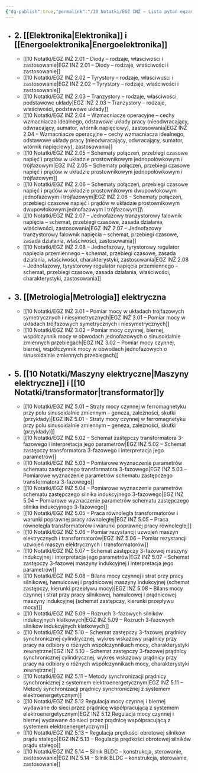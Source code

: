 ```yaml
---
{"dg-publish":true,"permalink":"/10 Notatki/EGZ INŻ – Lista pytań egzaminacyjnych/","tags":["wiedza/spis_treści","gardenEntry"]}
---
```


* ## 2. [[Elektronika\|Elektronika]] i [[Energoelektronika\|Energoelektronika]]
	* [[10 Notatki/EGZ INŻ 2.01 – Diody – rodzaje, właściwości i zastosowanie\|EGZ INŻ 2.01 – Diody – rodzaje, właściwości i zastosowanie]]
	* [[10 Notatki/EGZ INŻ 2.02 – Tyrystory – rodzaje, właściwości i zastosowanie\|EGZ INŻ 2.02 – Tyrystory – rodzaje, właściwości i zastosowanie]]
	* [[10 Notatki/EGZ INŻ 2.03 – Tranzystory – rodzaje, właściwości, podstawowe układy\|EGZ INŻ 2.03 – Tranzystory – rodzaje, właściwości, podstawowe układy]]
	* [[10 Notatki/EGZ INŻ 2.04 – Wzmacniacze operacyjne – cechy wzmacniacza idealnego, odstawowe układy pracy (nieodwracający, odwracający, sumator, wtórnik napięciowy), zastosowania\|EGZ INŻ 2.04 – Wzmacniacze operacyjne – cechy wzmacniacza idealnego, odstawowe układy pracy (nieodwracający, odwracający, sumator, wtórnik napięciowy), zastosowania]]
	* [[10 Notatki/EGZ INŻ 2.05 – Schematy połączeń, przebiegi czasowe napięć i prądów w układzie prostownikowym jednopołówkowym i trójfazowym\|EGZ INŻ 2.05 – Schematy połączeń, przebiegi czasowe napięć i prądów w układzie prostownikowym jednopołówkowym i trójfazowym]]
	* [[10 Notatki/EGZ INŻ 2.06 – Schematy połączeń, przebiegi czasowe napięć i prądów w układzie prostownikowym dwupowłokowym jednofazowym i trójfazowym\|EGZ INŻ 2.06 – Schematy połączeń, przebiegi czasowe napięć i prądów w układzie prostownikowym dwupowłokowym jednofazowym i trójfazowym]]\
	* [[10 Notatki/EGZ INŻ 2.07 – Jednofazowy tranzystorowy falownik napięcia – schemat, przebiegi czasowe, zasada działania, właściwości, zastosowania\|EGZ INŻ 2.07 – Jednofazowy tranzystorowy falownik napięcia – schemat, przebiegi czasowe, zasada działania, właściwości, zastosowania]]
	* [[10 Notatki/EGZ INŻ 2.08 – Jednofazowy, tyrystorowy regulator napięcia przemiennego – schemat, przebiegi czasowe, zasada działania, właściwości, charakterystyki, zastosowania\|EGZ INŻ 2.08 – Jednofazowy, tyrystorowy regulator napięcia przemiennego – schemat, przebiegi czasowe, zasada działania, właściwości, charakterystyki, zastosowania]]
* ## 3. [[Metrologia\|Metrologia]] elektryczna
	* [[10 Notatki/EGZ INŻ 3.01 – Pomiar mocy w układach trójfazowych symetrycznych i niesymetrycznych\|EGZ INŻ 3.01 – Pomiar mocy w układach trójfazowych symetrycznych i niesymetrycznych]]
	* [[10 Notatki/EGZ INŻ 3.02 – Pomiar mocy czynnej, biernej, współczynnik mocy w obwodach jednofazowych o sinusoidalnie zmiennych przebiegach\|EGZ INŻ 3.02 – Pomiar mocy czynnej, biernej, współczynnik mocy w obwodach jednofazowych o sinusoidalnie zmiennych przebiegach]]
* ## 5. [[10 Notatki/Maszyny elektryczne\|Maszyny elektryczne]] i [[10 Notatki/transformator\|transformator]]y
	* [[10 Notatki/EGZ INŻ 5.01 – Straty mocy czynnej w ferromagnetyku przy polu sinusoidalnie zmiennym – geneza, zależności, skutki (przykłady)\|EGZ INŻ 5.01 – Straty mocy czynnej w ferromagnetyku przy polu sinusoidalnie zmiennym – geneza, zależności, skutki (przykłady)]] 
	* [[10 Notatki/EGZ INŻ 5.02 – Schemat zastępczy transformatora 3-fazowego i interpretacja jego parametrów\|EGZ INŻ 5.02 – Schemat zastępczy transformatora 3-fazowego i interpretacja jego parametrów]]
	* [[10 Notatki/EGZ INŻ 5.03 – Pomiarowe wyznaczenie parametrów schematu zastępczego transformatora 3-fazowego\|EGZ INŻ 5.03 – Pomiarowe wyznaczenie parametrów schematu zastępczego transformatora 3-fazowego]]
	* [[10 Notatki/EGZ INŻ 5.04 – Pomiarowe wyznaczenie parametrów schematu zastępczego silnika indukcyjnego 3-fazowego\|EGZ INŻ 5.04 – Pomiarowe wyznaczenie parametrów schematu zastępczego silnika indukcyjnego 3-fazowego]]
	* [[10 Notatki/EGZ INŻ 5.05 – Praca równoległa transformatorów i warunki poprawnej pracy równoległej\|EGZ INŻ 5.05 – Praca równoległa transformatorów i warunki poprawnej pracy równoległej]]
	* [[10 Notatki/EGZ INŻ 5.06 – Pomiar rezystancji uzwojeń maszyn elektrycznych i transformatorów\|EGZ INŻ 5.06 – Pomiar rezystancji uzwojeń maszyn elektrycznych i transformatorów]]
	* [[10 Notatki/EGZ INŻ 5.07 – Schemat zastępczy 3-fazowej maszyny indukcyjnej i interpretacja jego parametrów\|EGZ INŻ 5.07 – Schemat zastępczy 3-fazowej maszyny indukcyjnej i interpretacja jego parametrów]]
	* [[10 Notatki/EGZ INŻ 5.08 – Bilans mocy czynnej i strat przy pracy silnikowej, hamulcowej i prądnicowej maszyny indukcyjnej (schemat zastępczy, kierunki przepływu mocy)\|EGZ INŻ 5.08 – Bilans mocy czynnej i strat przy pracy silnikowej, hamulcowej i prądnicowej maszyny indukcyjnej (schemat zastępczy, kierunki przepływu mocy)]]
	* [[10 Notatki/EGZ INŻ 5.09 – Rozruch 3-fazowych silników indukcyjnych klatkowych\|EGZ INŻ 5.09 – Rozruch 3-fazowych silników indukcyjnych klatkowych]]
	* [[10 Notatki/EGZ INŻ 5.10 – Schemat zastępczy 3-fazowej prądnicy synchronicznej cylindrycznej, wykres wskazowy prądnicy przy pracy na odbiory o różnych współczynnikach mocy, charakterystyki zewnętrzne\|EGZ INŻ 5.10 – Schemat zastępczy 3-fazowej prądnicy synchronicznej cylindrycznej, wykres wskazowy prądnicy przy pracy na odbiory o różnych współczynnikach mocy, charakterystyki zewnętrzne]]
	* [[10 Notatki/EGZ INŻ 5.11 – Metody synchronizacji prądnicy synchronicznej z systemem elektroenergetycznym\|EGZ INŻ 5.11 – Metody synchronizacji prądnicy synchronicznej z systemem elektroenergetycznym]]
	* [[10 Notatki/EGZ INŻ 5.12 Regulacja mocy czynnej i biernej wydawane do sieci przez prądnicę współpracującą z systemem elektroenergetycznym\|EGZ INŻ 5.12 Regulacja mocy czynnej i biernej wydawane do sieci przez prądnicę współpracującą z systemem elektroenergetycznym]]
	* [[10 Notatki/EGZ INŻ 5.13 – Regulacja prędkości obrotowej silników prądu stałego\|EGZ INŻ 5.13 – Regulacja prędkości obrotowej silników prądu stałego]]
	* [[10 Notatki/EGZ INŻ 5.14 – Silnik BLDC – konstrukcja, sterowanie, zastosowanie\|EGZ INŻ 5.14 – Silnik BLDC – konstrukcja, sterowanie, zastosowanie]]